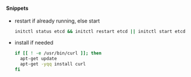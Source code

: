 #### Snippets

- restart if already running, else start

  ```bash
  initctl status etcd && initctl restart etcd || initctl start etcd
  ```
- install if needed

  ```bash
  if [[ ! -e /usr/bin/curl ]]; then
    apt-get update
    apt-get -yqq install curl
  fi
  ```
